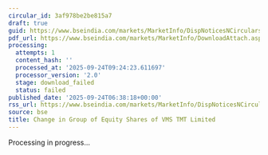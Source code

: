 ```yaml
---
circular_id: 3af978be2be815a7
draft: true
guid: https://www.bseindia.com/markets/MarketInfo/DispNoticesNCirculars.aspx?Noticeid={96048E2A-BA42-4DE2-8A67-98EAAD353750}&noticeno=20250924-3&dt=09/24/2025&icount=3&totcount=11&flag=0
pdf_url: https://www.bseindia.com/markets/MarketInfo/DownloadAttach.aspx?id=20250924-3&attachedId=
processing:
  attempts: 1
  content_hash: ''
  processed_at: '2025-09-24T09:24:23.611697'
  processor_version: '2.0'
  stage: download_failed
  status: failed
published_date: '2025-09-24T06:38:18+00:00'
rss_url: https://www.bseindia.com/markets/MarketInfo/DispNoticesNCirculars.aspx?Noticeid={96048E2A-BA42-4DE2-8A67-98EAAD353750}&noticeno=20250924-3&dt=09/24/2025&icount=3&totcount=11&flag=0
source: bse
title: Change in Group of Equity Shares of VMS TMT Limited
---
```


Processing in progress...